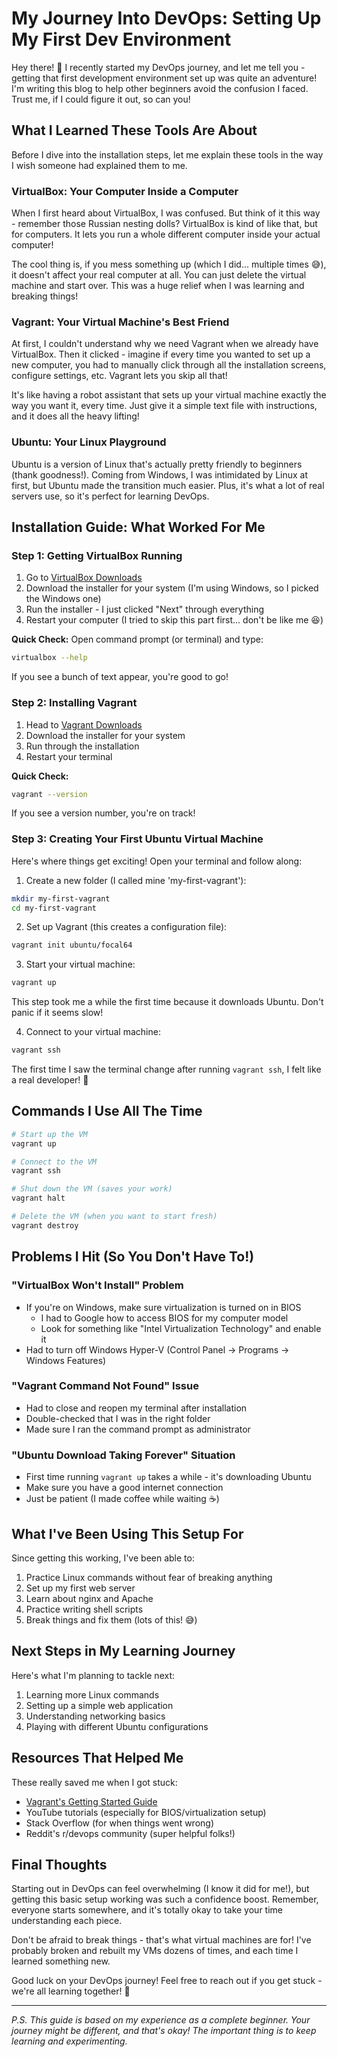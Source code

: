 # My Journey Into DevOps: Setting Up My First Dev Environment

Hey there! 👋 I recently started my DevOps journey, and let me tell you - getting that first development environment set up was quite an adventure! I'm writing this blog to help other beginners avoid the confusion I faced. Trust me, if I could figure it out, so can you!

## What I Learned These Tools Are About

Before I dive into the installation steps, let me explain these tools in the way I wish someone had explained them to me.

### VirtualBox: Your Computer Inside a Computer
When I first heard about VirtualBox, I was confused. But think of it this way - remember those Russian nesting dolls? VirtualBox is kind of like that, but for computers. It lets you run a whole different computer inside your actual computer! 

The cool thing is, if you mess something up (which I did... multiple times 😅), it doesn't affect your real computer at all. You can just delete the virtual machine and start over. This was a huge relief when I was learning and breaking things!

### Vagrant: Your Virtual Machine's Best Friend
At first, I couldn't understand why we need Vagrant when we already have VirtualBox. Then it clicked - imagine if every time you wanted to set up a new computer, you had to manually click through all the installation screens, configure settings, etc. Vagrant lets you skip all that! 

It's like having a robot assistant that sets up your virtual machine exactly the way you want it, every time. Just give it a simple text file with instructions, and it does all the heavy lifting!

### Ubuntu: Your Linux Playground
Ubuntu is a version of Linux that's actually pretty friendly to beginners (thank goodness!). Coming from Windows, I was intimidated by Linux at first, but Ubuntu made the transition much easier. Plus, it's what a lot of real servers use, so it's perfect for learning DevOps.

## Installation Guide: What Worked For Me

### Step 1: Getting VirtualBox Running
1. Go to [VirtualBox Downloads](https://www.virtualbox.org/wiki/Downloads)
2. Download the installer for your system (I'm using Windows, so I picked the Windows one)
3. Run the installer - I just clicked "Next" through everything
4. Restart your computer (I tried to skip this part first... don't be like me 😆)

**Quick Check:**
Open command prompt (or terminal) and type:
```bash
virtualbox --help
```
If you see a bunch of text appear, you're good to go!

### Step 2: Installing Vagrant
1. Head to [Vagrant Downloads](https://developer.hashicorp.com/vagrant/downloads)
2. Download the installer for your system
3. Run through the installation
4. Restart your terminal

**Quick Check:**
```bash
vagrant --version
```
If you see a version number, you're on track!

### Step 3: Creating Your First Ubuntu Virtual Machine
Here's where things get exciting! Open your terminal and follow along:

1. Create a new folder (I called mine 'my-first-vagrant'):
```bash
mkdir my-first-vagrant
cd my-first-vagrant
```

2. Set up Vagrant (this creates a configuration file):
```bash
vagrant init ubuntu/focal64
```

3. Start your virtual machine:
```bash
vagrant up
```
This step took me a while the first time because it downloads Ubuntu. Don't panic if it seems slow!

4. Connect to your virtual machine:
```bash
vagrant ssh
```

The first time I saw the terminal change after running `vagrant ssh`, I felt like a real developer! 🎉

## Commands I Use All The Time
```bash
# Start up the VM
vagrant up

# Connect to the VM
vagrant ssh

# Shut down the VM (saves your work)
vagrant halt

# Delete the VM (when you want to start fresh)
vagrant destroy
```

## Problems I Hit (So You Don't Have To!)

### "VirtualBox Won't Install" Problem
- If you're on Windows, make sure virtualization is turned on in BIOS
  - I had to Google how to access BIOS for my computer model
  - Look for something like "Intel Virtualization Technology" and enable it
- Had to turn off Windows Hyper-V (Control Panel → Programs → Windows Features)

### "Vagrant Command Not Found" Issue
- Had to close and reopen my terminal after installation
- Double-checked that I was in the right folder
- Made sure I ran the command prompt as administrator

### "Ubuntu Download Taking Forever" Situation
- First time running `vagrant up` takes a while - it's downloading Ubuntu
- Make sure you have a good internet connection
- Just be patient (I made coffee while waiting ☕)

## What I've Been Using This Setup For

Since getting this working, I've been able to:
1. Practice Linux commands without fear of breaking anything
2. Set up my first web server
3. Learn about nginx and Apache
4. Practice writing shell scripts
5. Break things and fix them (lots of this! 😅)

## Next Steps in My Learning Journey

Here's what I'm planning to tackle next:
1. Learning more Linux commands
2. Setting up a simple web application
3. Understanding networking basics
4. Playing with different Ubuntu configurations

## Resources That Helped Me

These really saved me when I got stuck:
- [Vagrant's Getting Started Guide](https://developer.hashicorp.com/vagrant/docs/getting-started)
- YouTube tutorials (especially for BIOS/virtualization setup)
- Stack Overflow (for when things went wrong)
- Reddit's r/devops community (super helpful folks!)

## Final Thoughts

Starting out in DevOps can feel overwhelming (I know it did for me!), but getting this basic setup working was such a confidence boost. Remember, everyone starts somewhere, and it's totally okay to take your time understanding each piece.

Don't be afraid to break things - that's what virtual machines are for! I've probably broken and rebuilt my VMs dozens of times, and each time I learned something new.

Good luck on your DevOps journey! Feel free to reach out if you get stuck - we're all learning together! 🚀







---
*P.S. This guide is based on my experience as a complete beginner. Your journey might be different, and that's okay! The important thing is to keep learning and experimenting.*
